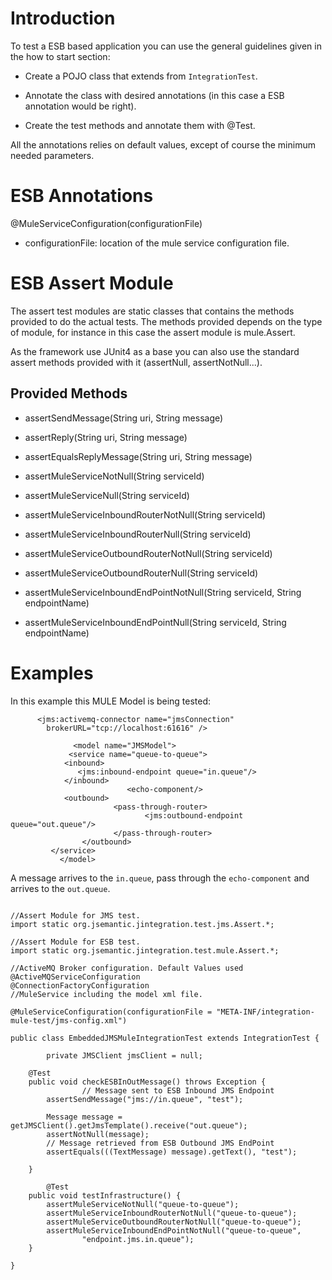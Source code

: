 # Introduction #

To test a ESB based  application you can use the general guidelines given in the how to start section:

- Create a POJO class that extends from `IntegrationTest`.

- Annotate the class with desired annotations (in this case a ESB annotation would be right).

- Create the test methods and annotate them with @Test.

All the annotations relies on default values, except of course the minimum needed parameters.


# ESB Annotations #

@MuleServiceConfiguration(configurationFile)

  * configurationFile: location of the mule service configuration file.


# ESB Assert Module #

The assert test modules are static classes that contains the methods provided to do the actual tests. The methods provided depends on the type of module, for instance in this case the assert module is mule.Assert.

As the framework use JUnit4 as a base you can also use the standard assert methods provided with it (assertNull, assertNotNull...).


## Provided Methods ##

  * assertSendMessage(String uri, String message)

  * assertReply(String uri, String message)

  * assertEqualsReplyMessage(String uri, String message)

  * assertMuleServiceNotNull(String serviceId)

  * assertMuleServiceNull(String serviceId)

  * assertMuleServiceInboundRouterNotNull(String serviceId)

  * assertMuleServiceInboundRouterNull(String serviceId)

  * assertMuleServiceOutboundRouterNotNull(String serviceId)

  * assertMuleServiceOutboundRouterNull(String serviceId)

  * assertMuleServiceInboundEndPointNotNull(String serviceId, String endpointName)

  * assertMuleServiceInboundEndPointNull(String serviceId, String endpointName)


# Examples #

In this example this MULE Model is being tested:

```
      <jms:activemq-connector name="jmsConnection"
		brokerURL="tcp://localhost:61616" />
   
    	      <model name="JMSModel">
	         <service name="queue-to-queue">
			<inbound>
			   <jms:inbound-endpoint queue="in.queue"/>
			</inbound>
                          <echo-component/>
			<outbound>
                	   <pass-through-router>
                    	      <jms:outbound-endpoint queue="out.queue"/>
               	 	   </pass-through-router>
           		</outbound>
		 </service>
	       </model>
```

A message arrives to the `in.queue`, pass through the `echo-component` and arrives to the `out.queue`.

```

//Assert Module for JMS test.
import static org.jsemantic.jintegration.test.jms.Assert.*;

//Assert Module for ESB test.
import static org.jsemantic.jintegration.test.mule.Assert.*;

//ActiveMQ Broker configuration. Default Values used
@ActiveMQServiceConfiguration
@ConnectionFactoryConfiguration
//MuleService including the model xml file.

@MuleServiceConfiguration(configurationFile = "META-INF/integration-mule-test/jms-config.xml")

public class EmbeddedJMSMuleIntegrationTest extends IntegrationTest {
	
        private JMSClient jmsClient = null;
	
	@Test
	public void checkESBInOutMessage() throws Exception {
                // Message sent to ESB Inbound JMS Endpoint
		assertSendMessage("jms://in.queue", "test");

		Message message = getJMSClient().getJmsTemplate().receive("out.queue");
		assertNotNull(message);
		// Message retrieved from ESB Outbound JMS EndPoint
		assertEquals(((TextMessage) message).getText(), "test");
	
	}

        @Test
	public void testInfrastructure() {
		assertMuleServiceNotNull("queue-to-queue");
		assertMuleServiceInboundRouterNotNull("queue-to-queue");
		assertMuleServiceOutboundRouterNotNull("queue-to-queue");
		assertMuleServiceInboundEndPointNotNull("queue-to-queue",
				"endpoint.jms.in.queue");
	}

}

```